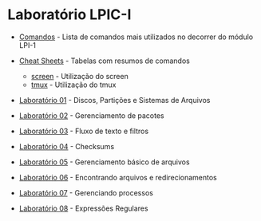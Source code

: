 # Laboratório LPIC-I

- [Comandos](comandos.md) - Lista de comandos mais utilizados no decorrer do módulo LPI-1
- [Cheat Sheets](../cheatsheets) - Tabelas com resumos de comandos
    - [screen](../cheatsheets/screen.md) - Utilização do screen
    - [tmux](../cheatsheets/tmux.md) - Utilização do tmux


- [Laboratório 01](lab01/README.md) - Discos, Partições e Sistemas de Arquivos
- [Laboratório 02](lab02/README.md) - Gerenciamento de pacotes
- [Laboratório 03](lab03/README.md) - Fluxo de texto e filtros
- [Laboratório 04](lab04/README.md) - Checksums
- [Laboratório 05](lab05/README.md) - Gerenciamento básico de arquivos
- [Laboratório 06](lab06/README.md) - Encontrando arquivos e redirecionamentos
- [Laboratório 07](lab07/README.md) - Gerenciando processos
- [Laboratório 08](lab08/README.md) - Expressões Regulares

